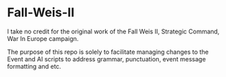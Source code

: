 # Fall-Weis-II

I take no credit for the original work of the Fall Weis II, Strategic Command, War In Europe campaign.

The purpose of this repo is solely to facilitate managing changes to the Event and AI scripts to address grammar, punctuation, event message formatting and etc.
